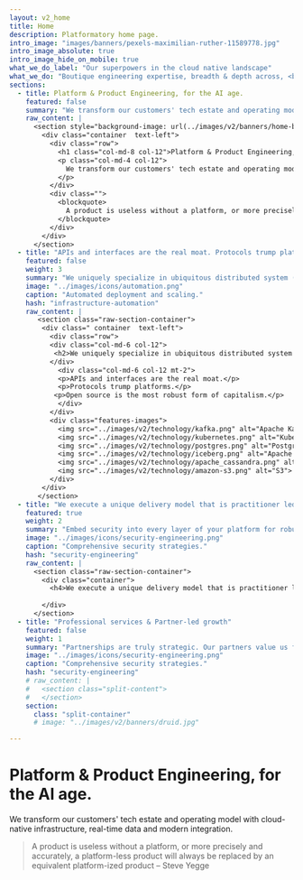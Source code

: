 ```yaml
---
layout: v2_home
title: Home
description: Platformatory home page.
intro_image: "images/banners/pexels-maximilian-ruther-11589778.jpg"
intro_image_absolute: true
intro_image_hide_on_mobile: true
what_we_do_label: "Our superpowers in the cloud native landscape"
what_we_do: "Boutique engineering expertise, breadth & depth across, <br><strong>Hyperscale Data, Event Streaming, Machine Learning and API-based connectivity</strong>."
sections:
  - title: Platform & Product Engineering, for the AI age.
    featured: false
    summary: "We transform our customers' tech estate and operating model with cloud-native infrastructure, real-time data and modern integration."
    raw_content: |
      <section style="background-image: url(../images/v2/banners/home-bg.jpg)" class="raw-section-container">
        <div class="container  text-left">
          <div class="row">
            <h1 class="col-md-8 col-12">Platform & Product Engineering, for the AI age.</h1>
            <p class="col-md-4 col-12">
              We transform our customers' tech estate and operating model with cloud-native infrastructure, real-time data and modern integration.  
            </p>
          </div>
          <div class="">
            <blockquote>
              A product is useless without a platform, or more precisely and accurately, a platform-less product will always be replaced by an equivalent platform-ized product – <strong>Steve Yegge</strong>
            </blockquote>
          </div>
        </div>
      </section>
  - title: "APIs and interfaces are the real moat. Protocols trump platforms. Open source is the most robust form of capitalism."
    featured: false
    weight: 3
    summary: "We uniquely specialize in ubiquitous distributed system (platform) interfaces that power the cloud. "
    image: "../images/icons/automation.png"
    caption: "Automated deployment and scaling."
    hash: "infrastructure-automation"
    raw_content: |
       <section class="raw-section-container">
        <div class=" container  text-left">
          <div class="row">
          <div class="col-md-6 col-12">
           <h2>We uniquely specialize in ubiquitous distributed system (platform) interfaces that power the cloud.</h2>
          </div>
            <div class="col-md-6 col-12 mt-2">
            <p>APIs and interfaces are the real moat.</p>
            <p>Protocols trump platforms.</p>
           <p>Open source is the most robust form of capitalism.</p>
            </div>
          </div>
          <div class="features-images">
            <img src="../images/v2/technology/kafka.png" alt="Apache Kafka">
            <img src="../images/v2/technology/kubernetes.png" alt="Kubernetes">
            <img src="../images/v2/technology/postgres.png" alt="Postgres">
            <img src="../images/v2/technology/iceberg.png" alt="Apache Iceberg">
            <img src="../images/v2/technology/apache_cassandra.png" alt="Cassandra">
            <img src="../images/v2/technology/amazon-s3.png" alt="S3">
          </div>
        </div>
       </section>
  - title: "We execute a unique delivery model that is practitioner led. One-pizza teams are the rule. Punch above your weight, consistently."
    featured: true
    weight: 2
    summary: "Embed security into every layer of your platform for robust protection."
    image: "../images/icons/security-engineering.png"
    caption: "Comprehensive security strategies."
    hash: "security-engineering"
    raw_content: |
      <section class="raw-section-container">
        <div class="container">
          <h4>We execute a unique delivery model that is practitioner led. One-pizza teams are the rule. Punch above your weight, consistently.</h4>
         
        </div>
      </section>
  - title: "Professional services & Partner-led growth"
    featured: false
    weight: 1
    summary: "Partnerships are truly strategic. Our partners value us for unparalleled customer centricity and our customers value us for our non-partisan commitment to the craft."
    image: "../images/icons/security-engineering.png"
    caption: "Comprehensive security strategies."
    hash: "security-engineering"
    # raw_content: |
    #   <section class="split-content">
    #   </section>
    section:
      class: "split-container"
      # image: "../images/v2/banners/druid.jpg"

--- 
```


# Platform & Product Engineering, for the AI age.

We transform our customers' tech estate and operating model with cloud-native infrastructure, real-time data and modern integration.

> A product is useless without a platform, or more precisely and accurately, a platform-less product will always be replaced by an equivalent platform-ized product – Steve Yegge 
